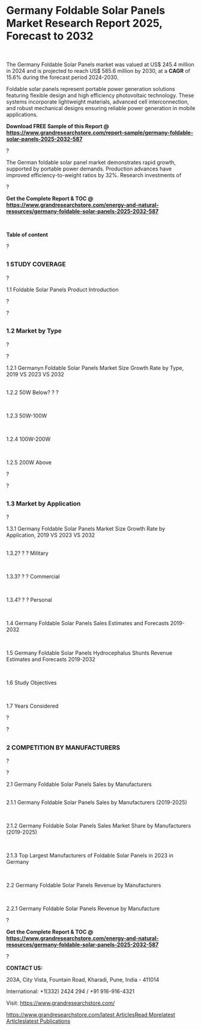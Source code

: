 <h1>Germany Foldable Solar Panels Market Research Report 2025, Forecast to 2032</h1><br/><p>The Germany Foldable Solar Panels market was valued at US$ 245.4 million in 2024 and is projected to reach US$ 585.6 million by 2030, at a <strong>CAGR</strong> of 15.6% during the forecast period 2024-2030.</p>
 
 
 
 <p>Foldable solar panels represent portable power generation solutions featuring flexible design and high efficiency photovoltaic technology. These systems incorporate lightweight materials, advanced cell interconnection, and robust mechanical designs ensuring reliable power generation in mobile applications.</p>
 
 
 
 <div><b>Download FREE Sample of this Report @ <a href="https://www.grandresearchstore.com/report-sample/germany-foldable-solar-panels-2025-2032-587">https://www.grandresearchstore.com/report-sample/germany-foldable-solar-panels-2025-2032-587</a></b></div>
 
 
 
 <p>? </p>
 
 
 
 <p>The German foldable solar panel market demonstrates rapid growth, supported by portable power demands. Production advances have improved efficiency-to-weight ratios by 32%. Research investments of</p>
 
 
 
 <p>? </p>
 
 
 
 <div><b>Get the Complete Report & TOC @ <a href="https://www.grandresearchstore.com/energy-and-natural-resources/germany-foldable-solar-panels-2025-2032-587">https://www.grandresearchstore.com/energy-and-natural-resources/germany-foldable-solar-panels-2025-2032-587</a></b></div>
 
 
 
 <p><br />
 
 <b>Table of content</b></p>
 
 
 
 <p>? </p>
 
 
 
 <h2><span style="font-size:16px"><strong>1 STUDY COVERAGE</strong></span></h2>
 
 
 
 <p>? </p>
 
 
 
 <p>1.1 Foldable Solar Panels Product Introduction</p>
 
 
 
 <p>? </p>
 
 
 
 <p>? </p>
 
 
 
 <h2><span style="font-size:16px"><strong>1.2 Market by Type</strong></span></h2>
 
 
 
 <p>? </p>
 
 
 
 <p>? </p>
 
 
 
 <p>1.2.1 Germanyn Foldable Solar Panels Market Size Growth Rate by Type, 2019 VS 2023 VS 2032<br />
 
 <br />
 
 1.2.2 50W Below? ? ? <br />
 
 <br />
 
 1.2.3 50W-100W<br />
 
 <br />
 
 1.2.4 100W-200W<br />
 
 <br />
 
 1.2.5 200W Above<br />
 
 ? </p>
 
 
 
 <p>? </p>
 
 
 
 <h2><span style="font-size:16px"><strong>1.3 Market by Application</strong></span></h2>
 
 
 
 <p>? </p>
 
 
 
 <p>1.3.1 Germany Foldable Solar Panels Market Size Growth Rate by Application, 2019 VS 2023 VS 2032<br />
 
 <br />
 
 1.3.2? ? ? Military<br />
 
 <br />
 
 1.3.3? ? ? Commercial<br />
 
 <br />
 
 1.3.4? ? ? Personal<br />
 
 <br />
 
 1.4 Germany Foldable Solar Panels Sales Estimates and Forecasts 2019-2032<br />
 
 <br />
 
 1.5 Germany Foldable Solar Panels Hydrocephalus Shunts Revenue Estimates and Forecasts 2019-2032<br />
 
 <br />
 
 1.6 Study Objectives<br />
 
 <br />
 
 1.7 Years Considered</p>
 
 
 
 <p>? </p>
 
 
 
 <p>? </p>
 
 
 
 <h2><span style="font-size:16px"><strong>2 COMPETITION BY MANUFACTURERS</strong></span></h2>
 
 
 
 <p>? </p>
 
 
 
 <p>? </p>
 
 
 
 <p>2.1 Germany Foldable Solar Panels Sales by Manufacturers<br />
 
 <br />
 
 2.1.1 Germany Foldable Solar Panels Sales by Manufacturers (2019-2025)<br />
 
 <br />
 
 2.1.2 Germany Foldable Solar Panels Sales Market Share by Manufacturers (2019-2025)<br />
 
 <br />
 
 2.1.3 Top Largest Manufacturers of Foldable Solar Panels in 2023 in Germany<br />
 
 <br />
 
 2.2 Germany Foldable Solar Panels Revenue by Manufacturers<br />
 
 <br />
 
 2.2.1 Germany Foldable Solar Panels Revenue by Manufacture</p>
 
 
 
 <p>? </p>
 
 
 
 <div><b>Get the Complete Report & TOC @ <a href="https://www.grandresearchstore.com/energy-and-natural-resources/germany-foldable-solar-panels-2025-2032-587">https://www.grandresearchstore.com/energy-and-natural-resources/germany-foldable-solar-panels-2025-2032-587</a></b></div>
 
 
 
 <p>? </p>
 
 
 
 <p><b>CONTACT US:</b><br />
 
 203A, City Vista, Fountain Road, Kharadi, Pune, India - 411014<br />
 
 International: +1(332) 2424 294 / +91 916-916-4321<br />
 
 Visit: <a href="https://www.grandresearchstore.com/">https://www.grandresearchstore.com/</a><br />
 
 <a href="https://gyeongbokgung.com">https://www.grandresearchstore.com/</a><a href="https://hallyeomaritime.com">latest Articles</a><a href="https://jingwansa.com">Read More</a><a href="https://nguoiviet.jp/">latest Articles</a><a href="https://www.intelmarketresearch.com/">latest Publications</a></p>